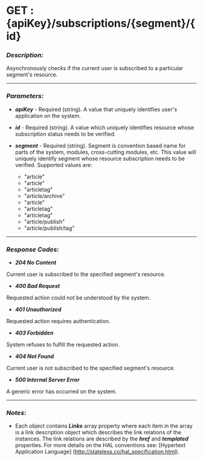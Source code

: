 
# GET : {apiKey}/subscriptions/{segment}/{id} 

### *Description:* 
Asynchronously checks if the current user is subscribed to a particular segment&#39;s resource. 



* * *
### *Parameters:*


- ***apiKey*** - Required (string). A value that uniquely identifies user&#39;s application on the system. 


- ***id*** - Required (string). A value which uniquely identifies resource whose subscription status needs to be verified. 


- ***segment*** - Required (string). Segment is convention based name for parts of the system, modules, cross-cutting modules, etc. This value
            will uniquely identify segment whose resource subscription needs to be verified. Supported values are:
	- "article"
	- "article"
	- "articletag"
	- "article/archive"
	- "article"
	- "articletag"
	- "articletag"
	- "article/publish"
	- "article/publish/tag"



* * *
### *Response Codes:*


- ***204  No Content*** 

 Current user is subscribed to the specified segment&#39;s resource. 


- ***400  Bad Request*** 

 Requested action could not be understood by the system. 


- ***401  Unauthorized*** 

 Requested action requires authentication. 


- ***403  Forbidden*** 

 System refuses to fulfill the requested action. 


- ***404  Not Found*** 

 Current user is not subscribed to the specified segment&#39;s resource. 


- ***500  Internal Server Error*** 

 A generic error has occurred on the system. 



* * *
### *Notes:* 
- Each object contains ***Links*** array property where each item in the array is a link description object which describes the link relations of the instances. The link relations are described by the ***href*** and ***templated*** properties. For more details on the HAL conventions see: [Hypertext Application Language] (http://stateless.co/hal_specification.html).

